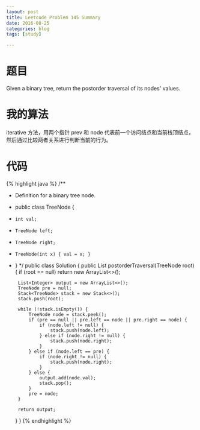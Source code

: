 ```yaml
---
layout: post
title: Leetcode Problem 145 Summary
date: 2016-08-25
categories: blog
tags: [study]

---
```


# 题目

Given a binary tree, return the postorder traversal of its nodes' values.


# 我的算法

iterative 方法，用两个指针 prev 和 node 代表前一个访问结点和当前栈顶结点，然后通过比较两者关系进行判断当前的行为。

# 代码

{% highlight java %}
/**
 * Definition for a binary tree node.
 * public class TreeNode {
 *     int val;
 *     TreeNode left;
 *     TreeNode right;
 *     TreeNode(int x) { val = x; }
 * }
 */
public class Solution {
    public List<Integer> postorderTraversal(TreeNode root) {
        if (root == null) return new ArrayList<>();
        
        List<Integer> output = new ArrayList<>();
        TreeNode pre = null;
        Stack<TreeNode> stack = new Stack<>();
        stack.push(root);
        
        while (!stack.isEmpty()) {
            TreeNode node = stack.peek();
            if (pre == null || pre.left == node || pre.right == node) {
                if (node.left != null) {
                    stack.push(node.left);
                } else if (node.right != null) {
                    stack.push(node.right);
                }
            } else if (node.left == pre) {
                if (node.right != null) {
                    stack.push(node.right);
                }
            } else {
                output.add(node.val);
                stack.pop();
            }
            pre = node;
        }
        
        return output;
    }
}
{% endhighlight %}